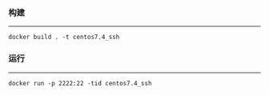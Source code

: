 ### 构建
---

```
docker build . -t centos7.4_ssh
```

### 运行
---

```
docker run -p 2222:22 -tid centos7.4_ssh
```